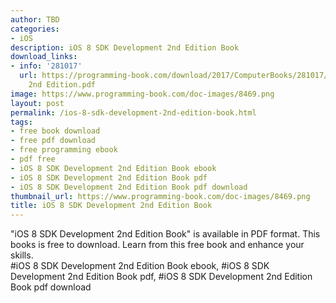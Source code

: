 ```yaml
---
author: TBD
categories:
- iOS
description: iOS 8 SDK Development 2nd Edition Book
download_links:
- info: '281017'
  url: https://programming-book.com/download/2017/ComputerBooks/281017/iOS 8 SDK Development
    2nd Edition.pdf
image: https://www.programming-book.com/doc-images/8469.png
layout: post
permalink: /ios-8-sdk-development-2nd-edition-book.html
tags:
- free book download
- free pdf download
- free programming ebook
- pdf free
- iOS 8 SDK Development 2nd Edition Book ebook
- iOS 8 SDK Development 2nd Edition Book pdf
- iOS 8 SDK Development 2nd Edition Book pdf download
thumbnail_url: https://www.programming-book.com/doc-images/8469.png
title: iOS 8 SDK Development 2nd Edition Book
---
```


 
<div class="item-desc text-justify">
  "iOS 8 SDK Development 2nd Edition Book" is available in PDF format. This books is free to download. Learn from this free book and enhance your skills.
  <br>
  #iOS 8 SDK Development 2nd Edition Book ebook, #iOS 8 SDK Development 2nd Edition Book pdf, #iOS 8 SDK Development 2nd Edition Book pdf download
</div>